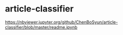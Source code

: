 # article-classifier
https://nbviewer.jupyter.org/github/ChenBoSyun/article-classifier/blob/master/readme.ipynb